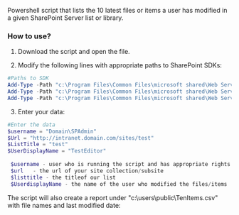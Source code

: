 Powershell script that lists the 10 latest files or items a user has modified in a given SharePoint Server list or library.

 

### How to use?
1. Download the script and open the file.

2. Modify the following lines with appropriate paths to SharePoint SDKs:

 

```PowerShell
#Paths to SDK 
Add-Type -Path "c:\Program Files\Common Files\microsoft shared\Web Server Extensions\16\ISAPI\Microsoft.SharePoint.Client.dll" 
Add-Type -Path "c:\Program Files\Common Files\microsoft shared\Web Server Extensions\16\ISAPI\Microsoft.SharePoint.Client.Runtime.dll" 
Add-Type -Path "c:\Program Files\Common Files\microsoft shared\Web Server Extensions\16\ISAPI\Microsoft.Office.Client.Policy.dll"    
```

3. Enter your data:
```PowerShell
#Enter the data 
$username = "Domain\SPAdmin" 
$Url = "http://intranet.domain.com/sites/test" 
$ListTitle = "test" 
$UserDisplayName = "TestEditor" 
 
 $username - user who is running the script and has appropriate rights over the website and list
 $url   - the url of your site collection/subsite
 $listtitle - the titleof our list
 $UserdisplayName - the name of the user who modified the files/items
```
The script will also create a report under "c:\users\public\TenItems.csv" with file names and last modified date: 
